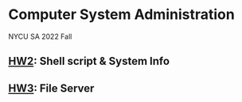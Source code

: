 # Computer System Administration
NYCU SA 2022 Fall

## [HW2](hw2): Shell script & System Info

## [HW3](hw3): File Server
